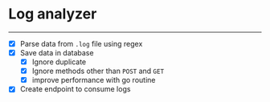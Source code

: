 # Log analyzer

---

- [x] Parse data from `.log` file using regex
- [x] Save data in database
  - [x] Ignore duplicate
  - [x] Ignore methods other than `POST` and `GET`
  - [x] improve performance with go routine
- [x] Create endpoint to consume logs